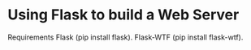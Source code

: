 # Using Flask to build a Web Server

Requirements
Flask (pip install flask).
Flask-WTF (pip install flask-wtf).
